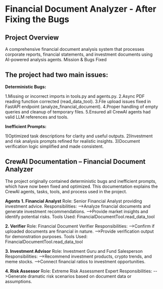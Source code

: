 # Financial Document Analyzer - After Fixing the Bugs

## Project Overview
A comprehensive financial document analysis system that processes corporate reports, financial statements, and investment documents using AI-powered analysis agents.
Mission & Bugs Fixed

## The project had two main issues:
**Deterministic Bugs:**

1.Missing or incorrect imports in tools.py and agents.py.
2.Async PDF reading function corrected (read_data_tool).
3.File upload issues fixed in FastAPI endpoint (analyze_financial_document).
4.Proper handling of empty queries and cleanup of temporary files.
5.Ensured all CrewAI agents had valid LLM references and tools.

**Inefficient Prompts:**

1)Optimized task descriptions for clarity and useful outputs.
2)Investment and risk analysis prompts refined for realistic insights.
3)Document verification logic simplified and made consistent.

## CrewAI Documentation – Financial Document Analyzer
The project originally contained deterministic bugs and inefficient prompts, which have now been fixed and optimized. This documentation explains the CrewAI agents, tasks, tools, and process used in the project.

**Agents**
**1. Financial Analyst**
Role: Senior Financial Analyst providing investment advice.
Responsibilities:
-->Analyze financial documents and generate investment recommendations.
-->Provide market insights and identify potential risks.
Tools Used: FinancialDocumentTool.read_data_tool

**2. Verifier**
Role: Financial Document Verifier
Responsibilities:
-->Confirm if uploaded documents are financial in nature.
-->Provide verification output for demonstration purposes.
Tools Used: FinancialDocumentTool.read_data_tool

**3. Investment Advisor**
Role: Investment Guru and Fund Salesperson
Responsibilities:
-->Recommend investment products, crypto trends, and meme stocks.
-->Connect financial ratios to investment opportunities.

**4. Risk Assessor**
Role: Extreme Risk Assessment Expert
Responsibilities:
-->Generate dramatic risk scenarios based on document data or assumptions.


